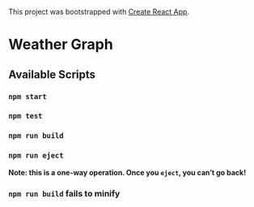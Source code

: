 This project was bootstrapped with [Create React App](https://github.com/facebook/create-react-app).

# Weather Graph

## Available Scripts

### `npm start`

### `npm test`

### `npm run build`

### `npm run eject`

**Note: this is a one-way operation. Once you `eject`, you can’t go back!**

### `npm run build` fails to minify
